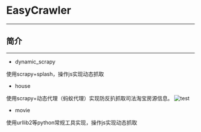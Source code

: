 # EasyCrawler
--------

## 简介
--------
- dynamic_scrapy

使用scrapy+splash，操作js实现动态抓取

- house

使用scrapy+动态代理（蚂蚁代理）实现防反扒抓取司法淘宝房源信息。
![test](https://i.imgsafe.org/4babe875bb.jpg)

- movie

使用urllib2等python常规工具实现，操作js实现动态抓取
